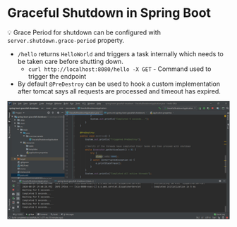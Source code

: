 # Graceful Shutdown in Spring Boot
💡 Grace Period for shutdown can be configured with `server.shutdown.grace-period` property.
- `/hello` returns `HelloWorld` and triggers a task internally which needs to be taken care before shutting down.
    - `curl http://localhost:8080/hello -X GET` - Command used to trigger the endpoint
- By default `@PreDestroy` can be used to hook a custom implementation after tomcat says all requests are processed and timeout has expired.
<img src="https://github.com/isaccanedo/spring-boot-graceful-shutdown/blob/master/src/img/Intellij_image.jpg">
